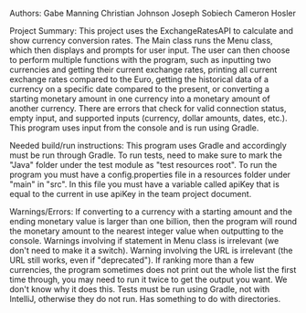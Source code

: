 Authors:
Gabe Manning
Christian Johnson
Joseph Sobiech
Cameron Hosler

Project Summary:
This project uses the ExchangeRatesAPI to calculate and show currency conversion rates.
The Main class runs the Menu class, which then displays and prompts for user input.
The user can then choose to perform multiple functions with the program, such as inputting
two currencies and getting their current exchange rates, printing all current exchange rates
compared to the Euro, getting the historical data of a currency on a specific date compared to the present,
or converting a starting monetary amount in one currency into a monetary amount of another currency. 
There are errors that check for valid connection status, empty input, and supported inputs 
(currency, dollar amounts, dates, etc.). This program uses input from the console and is run using Gradle.

Needed build/run instructions:
This program uses Gradle and accordingly must be run through Gradle.
To run tests, need to make sure to mark the "Java" folder under the test module as "test resources root".
To run the program you must have a config.properties file in a resources folder under "main" in "src". In this 
file you must have a variable called apiKey that is equal to the current in use apiKey in the team project document.

Warnings/Errors:
If converting to a currency with a starting amount and the ending monetary value is larger than one billion, then the
program will round the monetary amount to the nearest integer value when outputting to the console.
Warnings involving if statement in Menu class is irrelevant (we don't need to make it a switch).
Warning involving the URL is irrelevant (the URL still works, even if "deprecated").
If ranking more than a few currencies, the program sometimes does not print out the whole list the first time through,
you may need to run it twice to get the output you want. We don't know why it does this.
Tests must be run using Gradle, not with IntelliJ, otherwise they do not run. Has something to do with directories.